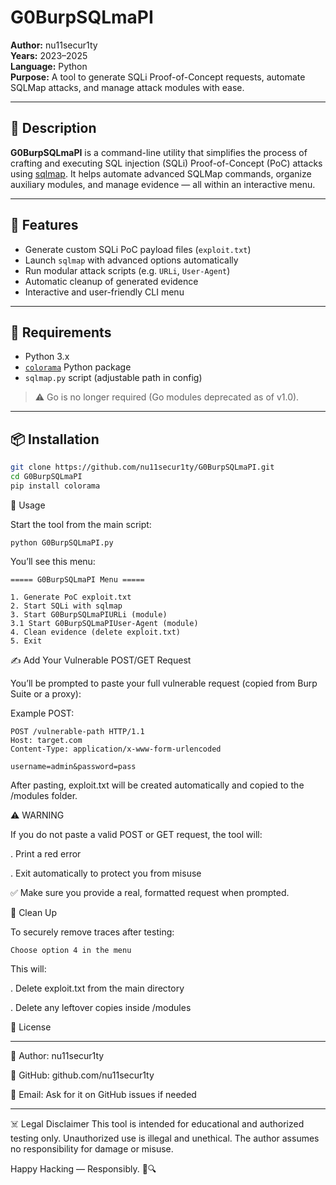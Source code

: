# G0BurpSQLmaPI

**Author:** nu11secur1ty  
**Years:** 2023–2025  
**Language:** Python  
**Purpose:** A tool to generate SQLi Proof-of-Concept requests, automate SQLMap attacks, and manage attack modules with ease.

---

## 🧠 Description

**G0BurpSQLmaPI** is a command-line utility that simplifies the process of crafting and executing SQL injection (SQLi) Proof-of-Concept (PoC) attacks using [sqlmap](https://github.com/sqlmapproject/sqlmap). It helps automate advanced SQLMap commands, organize auxiliary modules, and manage evidence — all within an interactive menu.

---

## 🚀 Features

- Generate custom SQLi PoC payload files (`exploit.txt`)
- Launch `sqlmap` with advanced options automatically
- Run modular attack scripts (e.g. `URLi`, `User-Agent`)
- Automatic cleanup of generated evidence
- Interactive and user-friendly CLI menu

---

## 🧰 Requirements

- Python 3.x  
- [`colorama`](https://pypi.org/project/colorama/) Python package  
- `sqlmap.py` script (adjustable path in config)

> ⚠️ Go is no longer required (Go modules deprecated as of v1.0).

---

## 📦 Installation

```bash
git clone https://github.com/nu11secur1ty/G0BurpSQLmaPI.git
cd G0BurpSQLmaPI
pip install colorama
```
🧪 Usage

Start the tool from the main script:

```
python G0BurpSQLmaPI.py
```
You’ll see this menu:

```
===== G0BurpSQLmaPI Menu =====

1. Generate PoC exploit.txt
2. Start SQLi with sqlmap
3. Start G0BurpSQLmaPIURLi (module)
3.1 Start G0BurpSQLmaPIUser-Agent (module)
4. Clean evidence (delete exploit.txt)
5. Exit
```

✍️ Add Your Vulnerable POST/GET Request

You’ll be prompted to paste your full vulnerable request (copied from Burp Suite or a proxy):

Example POST:

```
POST /vulnerable-path HTTP/1.1
Host: target.com
Content-Type: application/x-www-form-urlencoded

username=admin&password=pass
```

After pasting, exploit.txt will be created automatically and copied to the /modules folder.


⚠️ WARNING


If you do not paste a valid POST or GET request, the tool will:

. Print a red error

. Exit automatically to protect you from misuse

✅ Make sure you provide a real, formatted request when prompted.


🧼 Clean Up

To securely remove traces after testing:

```
Choose option 4 in the menu
```


This will:

. Delete exploit.txt from the main directory

. Delete any leftover copies inside /modules


📜 License

----------------------------------------------------------------------


👤 Author: nu11secur1ty


🔗 GitHub: github.com/nu11secur1ty


📧 Email: Ask for it on GitHub issues if needed


----------------------------------------------------------------------

☠️ Legal Disclaimer
    This tool is intended for educational and authorized testing only.
    Unauthorized use is illegal and unethical.
    The author assumes no responsibility for damage or misuse.


Happy Hacking — Responsibly. 🧠🔍

